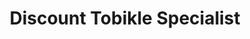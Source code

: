 ---
title: "Discount Tobikle Specialist"
url: /hamilton/discount-tobikle-specialist/
shop: tobacco
---